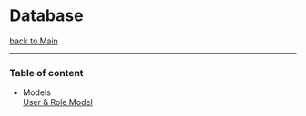 # Database
[back to Main](../../README.md "back to main")

---

### Table of content

- Models\
[User & Role Model](models/db_user_role.md "click to view")